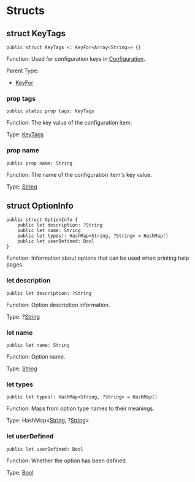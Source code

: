 # Structs

## struct KeyTags

```cangjie
public struct KeyTags <: KeyFor<Array<String>> {}
```

Function: Used for configuration keys in [Configuration](../../unittest_common/unittest_common_package_api/unittest_common_package_classes.md#class-configuration).

Parent Type:

- [KeyFor](../unittest_common_package_api/unittest_common_package_interfaces.md#interface-keyfor)

### prop tags

```cangjie
public static prop tags: KeyTags
```

Function: The key value of the configuration item.

Type: [KeyTags](#struct-keytags)

### prop name

```cangjie
public prop name: String
```

Function: The name of the configuration item's key value.

Type: [String](../../core/core_package_api/core_package_structs.md#struct-string)

## struct OptionInfo

```cangjie
public struct OptionInfo {
    public let description: ?String
    public let name: String
    public let types!: HashMap<String, ?String> = HashMap()
    public let userDefined: Bool
}
```

Function: Information about options that can be used when printing help pages.

### let description

```cangjie
public let description: ?String
```

Function: Option description information.

Type: ?[String](../../../std/core/core_package_api/core_package_structs.md#struct-string)

### let name

```cangjie
public let name: String
```

Function: Option name.

Type: [String](../../../std/core/core_package_api/core_package_structs.md#struct-string)

### let types

```cangjie
public let types!: HashMap<String, ?String> = HashMap()
```

Function: Maps from option type names to their meanings.

Type: HashMap<[String](../../../std/core/core_package_api/core_package_structs.md#struct-string), ?[String](../../../std/core/core_package_api/core_package_structs.md#struct-string)>

### let userDefined

```cangjie
public let userDefined: Bool
```

Function: Whether the option has been defined.

Type: [Bool](../../../std/core/core_package_api/core_package_intrinsics.md#bool)